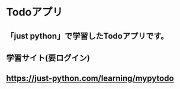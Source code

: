 # Todoアプリ

## 「just python」で学習したTodoアプリです。

## 学習サイト(要ログイン)
## https://just-python.com/learning/mypytodo
